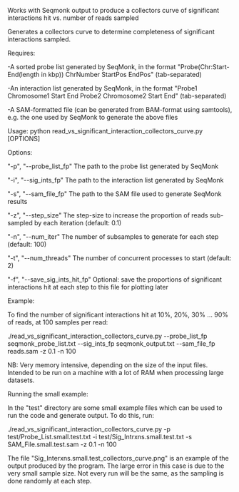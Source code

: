 Works with Seqmonk output to produce a collectors curve of significant interactions hit vs. number of reads sampled

Generates a collectors curve to determine completeness of significant interactions sampled.

Requires:

-A sorted probe list generated by SeqMonk, in the format "Probe(Chr:Start-End(length in kbp)) ChrNumber StartPos EndPos" (tab-separated)

-An interaction list generated by SeqMonk, in the format "Probe1 Chromosome1 Start End Probe2 Chromosome2 Start End" (tab-separated)

-A SAM-formatted file (can be generated from BAM-format using samtools), e.g. the one used by SeqMonk to generate the above files

Usage: python read_vs_significant_interaction_collectors_curve.py [OPTIONS]

Options:

"-p", "--probe_list_fp" The path to the probe list generated by SeqMonk

"-i", "--sig_ints_fp" The path to the interaction list generated by SeqMonk

"-s", "--sam_file_fp" The path to the SAM file used to generate SeqMonk results

"-z", "--step_size" The step-size to increase the proportion of reads sub-sampled by each iteration (default: 0.1)

"-n", "--num_iter" The number of subsamples to generate for each step (default: 100)

"-t", "--num_threads" The number of concurrent processes to start (default: 2)

"-f", "--save_sig_ints_hit_fp" Optional: save the proportions of significant interactions hit at each step to this file for plotting later

Example:

To find the number of significant interactions hit at 10%, 20%, 30% ... 90% of reads, at 100 samples per read:

./read_vs_significant_interaction_collectors_curve.py --probe_list_fp seqmonk_probe_list.txt --sig_ints_fp seqmonk_output.txt --sam_file_fp reads.sam -z 0.1 -n 100

NB: Very memory intensive, depending on the size of the input files. Intended to be run on a machine with a lot of RAM when processing large datasets.

Running the small example:

In the "test" directory are some small example files which can be used to run the code and generate output. To do this, run:

./read_vs_significant_interaction_collectors_curve.py -p test/Probe_List.small.test.txt -i test/Sig_Intrxns.small.test.txt -s SAM_File.small.test.sam -z 0.1 -n 100

The file "Sig_Interxns.small.test_collectors_curve.png" is an example of the output produced by the program. The large error in this case is due to the very small sample size. Not every run will be the same, as the sampling is done randomly at each step.